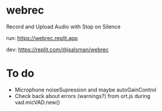 # webrec
Record and Upload Audio with Stop on Silence

run: https://webrec.replit.app

dev: https://replit.com/@jsalsman/webrec

# To do
- Microphone noiseSupression and maybe autoGainControl
- Check back about errors (warnings?) from ort.js during vad.micVAD.new()
